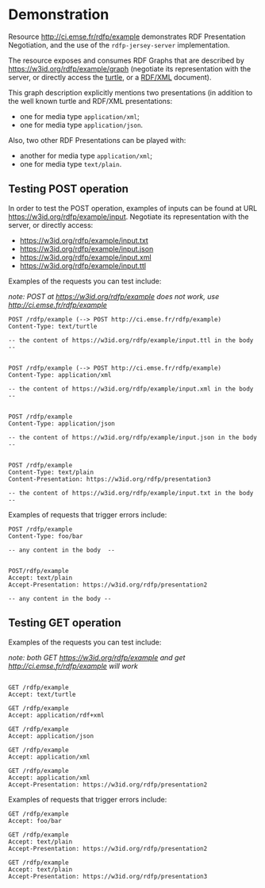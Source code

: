 # Demonstration

Resource http://ci.emse.fr/rdfp/example demonstrates RDF Presentation Negotiation, and the use of the `rdfp-jersey-server` implementation.

The resource exposes and consumes RDF Graphs that are described by https://w3id.org/rdfp/example/graph (negotiate its representation with the server, or directly access the [turtle](https://w3id.org/rdfp/example/description.ttl), or a [RDF/XML](https://w3id.org/rdfp/example/description.rdf) document).

This graph description explicitly mentions two presentations (in addition to the well known turtle and RDF/XML presentations:

- one for media type `application/xml`;
- one for media type `application/json`.

Also, two other RDF Presentations can be played with:

- another for media type `application/xml`;
- one for media type `text/plain`.


## Testing POST operation


In order to test the POST operation, examples of inputs can be found at URL https://w3id.org/rdfp/example/input. Negotiate its representation with the server, or directly access:

-  https://w3id.org/rdfp/example/input.txt
-  https://w3id.org/rdfp/example/input.json
-  https://w3id.org/rdfp/example/input.xml
-  https://w3id.org/rdfp/example/input.ttl


Examples of the requests you can test include:

_note: POST at https://w3id.org/rdfp/example does not work, use http://ci.emse.fr/rdfp/example_

```
POST /rdfp/example (--> POST http://ci.emse.fr/rdfp/example)
Content-Type: text/turtle

-- the content of https://w3id.org/rdfp/example/input.ttl in the body -- 


POST /rdfp/example (--> POST http://ci.emse.fr/rdfp/example)
Content-Type: application/xml

-- the content of https://w3id.org/rdfp/example/input.xml in the body -- 


POST /rdfp/example 
Content-Type: application/json

-- the content of https://w3id.org/rdfp/example/input.json in the body -- 


POST /rdfp/example 
Content-Type: text/plain
Content-Presentation: https://w3id.org/rdfp/presentation3

-- the content of https://w3id.org/rdfp/example/input.txt in the body -- 
```

Examples of requests that trigger errors include:

```
POST /rdfp/example 
Content-Type: foo/bar

-- any content in the body  -- 


POST/rdfp/example 
Accept: text/plain
Accept-Presentation: https://w3id.org/rdfp/presentation2

-- any content in the body -- 
```


## Testing GET operation

Examples of the requests you can test include:

_note: both GET https://w3id.org/rdfp/example and get http://ci.emse.fr/rdfp/example will work_

```

GET /rdfp/example
Accept: text/turtle

GET /rdfp/example
Accept: application/rdf+xml

GET /rdfp/example
Accept: application/json

GET /rdfp/example
Accept: application/xml

GET /rdfp/example
Accept: application/xml
Accept-Presentation: https://w3id.org/rdfp/presentation2
```

Examples of requests that trigger errors include:

```
GET /rdfp/example
Accept: foo/bar

GET /rdfp/example
Accept: text/plain
Accept-Presentation: https://w3id.org/rdfp/presentation2

GET /rdfp/example
Accept: text/plain
Accept-Presentation: https://w3id.org/rdfp/presentation3
```